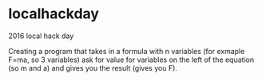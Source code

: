 # localhackday
2016 local hack day

Creating a program that takes in a formula with n variables (for exmaple F=ma, so 3 variables) ask for value for variables on the left of the equation (so m and a) and gives you the result (gives you F). 
